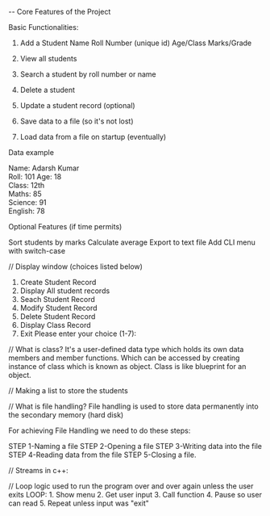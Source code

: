-- Core Features of the Project

Basic Functionalities:

1. Add a Student
    Name
    Roll Number (unique id)
    Age/Class
    Marks/Grade

2. View all students
3. Search a student by roll number or name
4. Delete a student
5. Update a student record (optional)
6. Save data to a file (so it's not lost)
7. Load data from a file on startup (eventually)

Data example

Name: Adarsh Kumar  
Roll: 101 
Age: 18  
Class: 12th  
Maths: 85  
Science: 91  
English: 78


Optional Features (if time permits)

Sort students by marks
Calculate average
Export to text file
Add CLI menu with switch-case


// Display window (choices listed below)
1. Create Student Record
2. Display All student records
3. Seach Student Record
4. Modify Student Record
5. Delete Student Record
6. Display Class Record
7. Exit
Please enter your choice (1-7):


<!-- All about class -->
// What is class?
It's a user-defined data type which holds its own data members and member functions. 
Which can be accessed by creating instance of class which is known as object.
Class is like blueprint for an object.

// Making a list to store the students


<!-- Now we gonna learn about file handling in c++ -->

// What is file handling?
File handling is used to store data permanently into the secondary memory (hard disk)

For achieving File Handling we need to do these steps:

 STEP 1-Naming a file
 STEP 2-Opening a file
 STEP 3-Writing data into the file
 STEP 4-Reading data from the file
 STEP 5-Closing a file.


// Streams in c++:


// Loop logic used to run the program over and over again unless the user exits 
LOOP:
    1. Show menu
    2. Get user input
    3. Call function
    4. Pause so user can read
    5. Repeat unless input was "exit"

